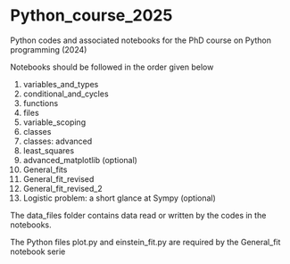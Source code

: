 # Python_course_2025

Python codes and associated notebooks for the PhD course on Python programming (2024)

Notebooks should be followed in the order given below

1)    variables_and_types
2)    conditional_and_cycles
3)    functions
4)    files
5)    variable_scoping
6)    classes
7)    classes: advanced
8)    least_squares
9)    advanced_matplotlib  (optional)
10)   General_fits
11)   General_fit_revised
12)   General_fit_revised_2
13)   Logistic problem: a short glance at Sympy (optional)


The data_files folder contains data read or written by the codes in the notebooks.

The Python files plot.py and einstein_fit.py are required by the General_fit notebook serie

